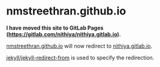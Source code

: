 # nmstreethran.github.io

**I have moved this site to GitLab Pages (https://gitlab.com/nithiya/nithiya.gitlab.io).**

[nmstreethran.github.io](https://nmstreethran.github.io) will now redirect to [nithiya.gitlab.io](https://nithiya.gitlab.io).

[jekyll/jekyll-redirect-from](https://github.com/jekyll/jekyll-redirect-from) is used to specify the redirection.
